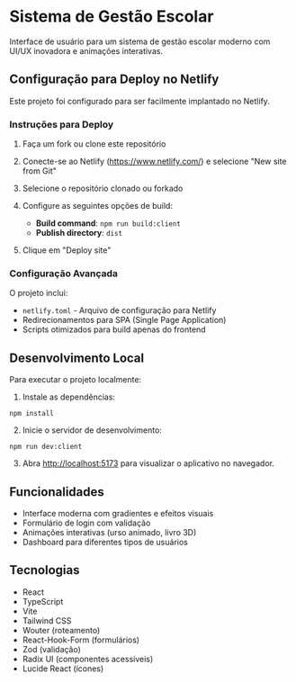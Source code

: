 # Sistema de Gestão Escolar

Interface de usuário para um sistema de gestão escolar moderno com UI/UX inovadora e animações interativas.

## Configuração para Deploy no Netlify

Este projeto foi configurado para ser facilmente implantado no Netlify.

### Instruções para Deploy

1. Faça um fork ou clone este repositório

2. Conecte-se ao Netlify (https://www.netlify.com/) e selecione "New site from Git"

3. Selecione o repositório clonado ou forkado

4. Configure as seguintes opções de build:
   - **Build command**: `npm run build:client`
   - **Publish directory**: `dist`

5. Clique em "Deploy site"

### Configuração Avançada

O projeto inclui:
- `netlify.toml` - Arquivo de configuração para Netlify
- Redirecionamentos para SPA (Single Page Application)
- Scripts otimizados para build apenas do frontend

## Desenvolvimento Local

Para executar o projeto localmente:

1. Instale as dependências:
```
npm install
```

2. Inicie o servidor de desenvolvimento:
```
npm run dev:client
```

3. Abra [http://localhost:5173](http://localhost:5173) para visualizar o aplicativo no navegador.

## Funcionalidades

- Interface moderna com gradientes e efeitos visuais
- Formulário de login com validação
- Animações interativas (urso animado, livro 3D)
- Dashboard para diferentes tipos de usuários

## Tecnologias

- React
- TypeScript
- Vite
- Tailwind CSS
- Wouter (roteamento)
- React-Hook-Form (formulários)
- Zod (validação)
- Radix UI (componentes acessíveis)
- Lucide React (ícones) 